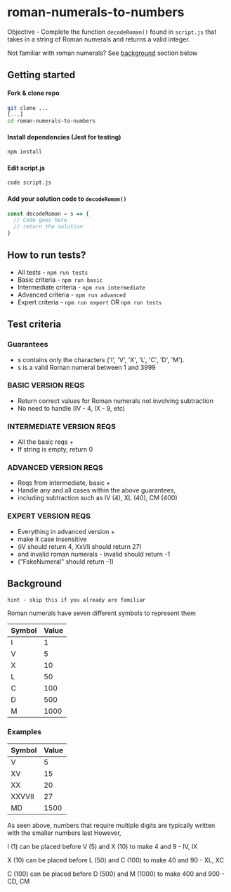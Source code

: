 # roman-numerals-to-numbers
Objective - Complete the function `decodeRoman()` found in `script.js` that takes in a string of Roman numerals and returns a valid integer.

Not familiar with roman numerals? See [background](#background) section below

## Getting started

  #### Fork & clone repo
  ```bash
  git clone ...
  [...]
  cd roman-numerals-to-numbers
  ```
  
  #### Install dependencies (Jest for testing)
  ```bash
  npm install
  ```
  
  #### Edit script.js
  ```bash
  code script.js
  ```
  
  #### Add your solution code to `decodeRoman()`
  ```js
  const decodeRoman = s => {
    // Code goes here
    // return the solution
  }
  ```
  

## How to run tests?
  + All tests - `npm run tests`
  + Basic criteria - `npm run basic`
  + Intermediate criteria - `npm run intermediate`
  + Advanced criteria - `npm run advanced`
  + Expert criteria - `npm run expert` OR `npm run tests`

## Test criteria

### Guarantees
  - s contains only the characters ('I', 'V', 'X', 'L', 'C', 'D', 'M').
  - s is a valid Roman numeral between 1 and 3999

### BASIC VERSION REQS
 - Return correct values for Roman numerals not involving subtraction
 - No need to handle (IV - 4, IX - 9, etc)

### INTERMEDIATE VERSION REQS
 - All the basic reqs +
 - If string is empty, return 0

### ADVANCED VERSION REQS
 - Reqs from intermediate, basic +
 - Handle any and all cases within the above guarantees,
 - including subtraction such as IV (4), XL (40), CM (400)

### EXPERT VERSION REQS
 - Everything in advanced version +
 - make it case insensitive
 - (iV should return 4, XxVIi should return 27)
 - and invalid roman numerals - invalid should return -1
 - ("FakeNumeral" should return -1)

## Background
`hint - skip this if you already are familiar`

Roman numerals have seven different symbols to represent them

|Symbol    |   Value|
-----------|--------
|I         |    1|
|V         |    5|
|X         |    10|
|L         |    50|
|C         |    100|
|D         |    500|
|M         |    1000|

### Examples
|Symbol | Value|
--------|-------
|V      | 5    |
|XV     | 15   |
|XX     | 20   |
|XXVVII | 27   |
|MD     | 1500 |

As seen above, numbers that require multiple digits are typically written with the smaller numbers last
However,

I (1) can be placed before V (5) and X (10) to make 4 and 9 - IV, IX

X (10) can be placed before L (50) and C (100) to make 40 and 90 - XL, XC

C (100) can be placed before D (500) and M (1000) to make 400 and 900 - CD, CM

